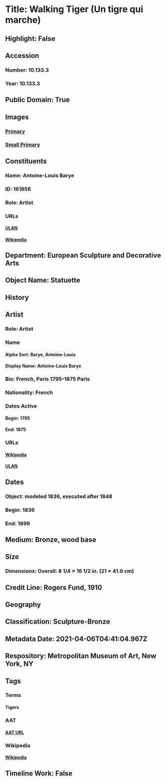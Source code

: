 # Title: Walking Tiger (Un tigre qui marche)
## Highlight: False
## Accession
### Number: 10.133.3
### Year: 10.133.3
## Public Domain: True
## Images
### [Primary](https://images.metmuseum.org/CRDImages/es/original/ES6015.jpg)
### [Small Primary](https://images.metmuseum.org/CRDImages/es/web-large/ES6015.jpg)
## Constituents
### Name: Antoine-Louis Barye
### ID: 161656
### Role: Artist
### URLs
#### [ULAN](http://vocab.getty.edu/page/ulan/500007044)
#### [Wikipedia](https://www.wikidata.org/wiki/Q451489)
## Department: European Sculpture and Decorative Arts
## Object Name: Statuette
## History
## Artist
### Role: Artist
### Name
#### Alpha Sort: Barye, Antoine-Louis
#### Display Name: Antoine-Louis Barye
### Bio: French, Paris 1795–1875 Paris
### Nationality: French
### Dates Active
#### Begin: 1795
#### End: 1875
### URLs
#### [Wikipedia](https://www.wikidata.org/wiki/Q451489)
#### [ULAN](http://vocab.getty.edu/page/ulan/500007044)
## Dates
### Object: modeled 1836, executed after 1848
### Begin: 1836
### End: 1899
## Medium: Bronze, wood base
## Size
### Dimensions: Overall: 8 1/4 × 16 1/2 in. (21 × 41.9 cm)
## Credit Line: Rogers Fund, 1910
## Geography
## Classification: Sculpture-Bronze
## Metadata Date: 2021-04-06T04:41:04.967Z
## Respository: Metropolitan Museum of Art, New York, NY
## Tags
### Terms
#### Tigers
### AAT
#### [AAT URL](http://vocab.getty.edu/page/aat/300249063)
### Wikipedia
#### [Wikipedia]()
## Timeline Work: False